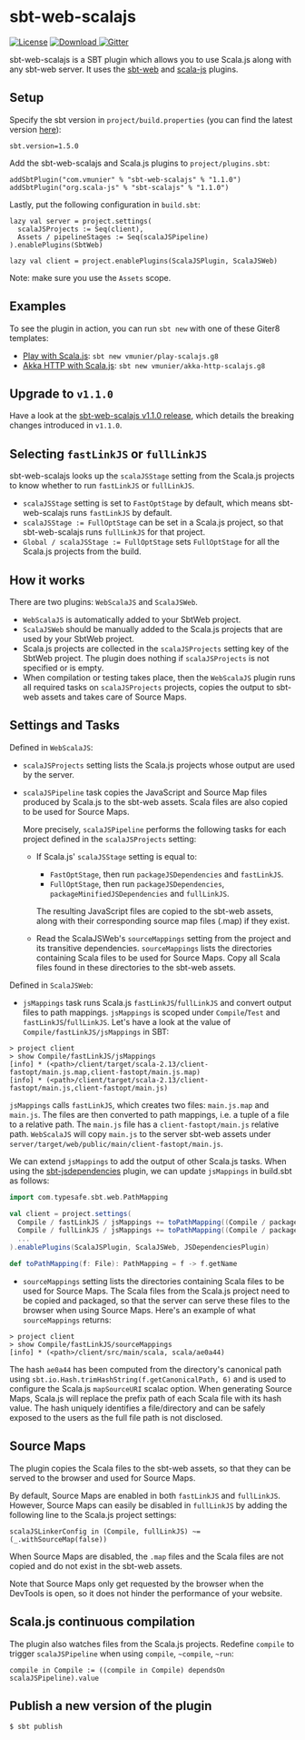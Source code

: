 # sbt-web-scalajs

[![License](http://img.shields.io/:license-Apache%202-red.svg)](http://www.apache.org/licenses/LICENSE-2.0.txt)
[![Download](https://api.bintray.com/packages/vmunier/scalajs/sbt-web-scalajs/images/download.svg) ](https://bintray.com/vmunier/scalajs/sbt-web-scalajs/_latestVersion)
[![Gitter](https://badges.gitter.im/Join%20Chat.svg)](https://gitter.im/vmunier/sbt-web-scalajs?utm_source=badge&utm_medium=badge&utm_campaign=pr-badge&utm_content=badge)

sbt-web-scalajs is a SBT plugin which allows you to use Scala.js along with any sbt-web server. It uses the [sbt-web](https://github.com/sbt/sbt-web) and [scala-js](https://github.com/scala-js/scala-js) plugins.

## Setup

Specify the sbt version in `project/build.properties` (you can find the latest version [here](https://www.scala-sbt.org/download.html)):
```
sbt.version=1.5.0
```

Add the sbt-web-scalajs and Scala.js plugins to `project/plugins.sbt`:
```
addSbtPlugin("com.vmunier" % "sbt-web-scalajs" % "1.1.0")
addSbtPlugin("org.scala-js" % "sbt-scalajs" % "1.1.0")
```

Lastly, put the following configuration in `build.sbt`:
```
lazy val server = project.settings(
  scalaJSProjects := Seq(client),
  Assets / pipelineStages := Seq(scalaJSPipeline)
).enablePlugins(SbtWeb)

lazy val client = project.enablePlugins(ScalaJSPlugin, ScalaJSWeb)
```
Note: make sure you use the `Assets` scope.

## Examples

To see the plugin in action, you can run `sbt new` with one of these Giter8 templates:
- [Play with Scala.js](https://github.com/vmunier/play-scalajs.g8): `sbt new vmunier/play-scalajs.g8`
- [Akka HTTP with Scala.js](https://github.com/vmunier/akka-http-scalajs.g8): `sbt new vmunier/akka-http-scalajs.g8`

## Upgrade to `v1.1.0`

Have a look at the [sbt-web-scalajs v1.1.0 release](https://github.com/vmunier/sbt-web-scalajs/releases/tag/v1.1.0), which details the breaking changes introduced in `v1.1.0`.

## Selecting `fastLinkJS` or `fullLinkJS`

sbt-web-scalajs looks up the `scalaJSStage` setting from the Scala.js projects to know whether to run `fastLinkJS` or `fullLinkJS`.

* `scalaJSStage` setting is set to `FastOptStage` by default, which means sbt-web-scalajs runs `fastLinkJS` by default.
* `scalaJSStage := FullOptStage` can be set in a Scala.js project, so that sbt-web-scalajs runs `fullLinkJS` for that project.
* `Global / scalaJSStage := FullOptStage` sets `FullOptStage` for all the Scala.js projects from the build.

## How it works

There are two plugins: `WebScalaJS` and `ScalaJSWeb`.
* `WebScalaJS` is automatically added to your SbtWeb project.
* `ScalaJSWeb` should be manually added to the Scala.js projects that are used by your SbtWeb project.
* Scala.js projects are collected in the `scalaJSProjects` setting key of the SbtWeb project. The plugin does nothing if `scalaJSProjects` is not specified or is empty.
* When compilation or testing takes place, then the `WebScalaJS` plugin runs all required tasks on `scalaJSProjects` projects, copies the output to sbt-web assets and takes care of Source Maps.

## Settings and Tasks

Defined in `WebScalaJS`:
* `scalaJSProjects` setting lists the Scala.js projects whose output are used by the server.

* `scalaJSPipeline` task copies the JavaScript and Source Map files produced by Scala.js to the sbt-web assets. Scala files are also copied to be used for Source Maps.

  More precisely, `scalaJSPipeline` performs the following tasks for each project defined in the `scalaJSProjects` setting:
  * If Scala.js' `scalaJSStage` setting is equal to:
    - `FastOptStage`, then run `packageJSDependencies` and `fastLinkJS`.
    - `FullOptStage`, then run `packageJSDependencies`, `packageMinifiedJSDependencies` and `fullLinkJS`.

    The resulting JavaScript files are copied to the sbt-web assets, along with their corresponding source map files (.map) if they exist.
  * Read the ScalaJSWeb's `sourceMappings` setting from the project and its transitive dependencies.
    `sourceMappings` lists the directories containing Scala files to be used for Source Maps.
    Copy all Scala files found in these directories to the sbt-web assets.

Defined in `ScalaJSWeb`:
* `jsMappings` task runs Scala.js `fastLinkJS`/`fullLinkJS` and convert output files to path mappings.
`jsMappings` is scoped under `Compile`/`Test` and `fastLinkJS`/`fullLinkJS`. Let's have a look at the value of `Compile/fastLinkJS/jsMappings` in SBT:
```
> project client
> show Compile/fastLinkJS/jsMappings
[info] * (<path>/client/target/scala-2.13/client-fastopt/main.js.map,client-fastopt/main.js.map)
[info] * (<path>/client/target/scala-2.13/client-fastopt/main.js,client-fastopt/main.js)
```
`jsMappings` calls `fastLinkJS`, which creates two files: `main.js.map` and `main.js`.
The files are then converted to path mappings, i.e. a tuple of a file to a relative path.
The `main.js` file has a `client-fastopt/main.js` relative path.
`WebScalaJS` will copy `main.js` to the server sbt-web assets under `server/target/web/public/main/client-fastopt/main.js`.

We can extend `jsMappings` to add the output of other Scala.js tasks. When using the [sbt-jsdependencies](https://github.com/scala-js/jsdependencies) plugin, we can update `jsMappings` in build.sbt as follows:
```scala
import com.typesafe.sbt.web.PathMapping

val client = project.settings(
  Compile / fastLinkJS / jsMappings += toPathMapping((Compile / packageJSDependencies).value),
  Compile / fullLinkJS / jsMappings += toPathMapping((Compile / packageMinifiedJSDependencies).value),
  ...
).enablePlugins(ScalaJSPlugin, ScalaJSWeb, JSDependenciesPlugin)

def toPathMapping(f: File): PathMapping = f -> f.getName
```

* `sourceMappings` setting lists the directories containing Scala files to be used for Source Maps.
The Scala files from the Scala.js project need to be copied and packaged, so that the server can serve these files to the browser when using Source Maps.
Here's an example of what `sourceMappings` returns:
```
> project client
> show Compile/fastLinkJS/sourceMappings
[info] * (<path>/client/src/main/scala, scala/ae0a44)
```
The hash `ae0a44` has been computed from the directory's canonical path using `sbt.io.Hash.trimHashString(f.getCanonicalPath, 6)` and is used to configure the Scala.js `mapSourceURI` scalac option.
When generating Source Maps, Scala.js will replace the prefix path of each Scala file with its hash value.
The hash uniquely identifies a file/directory and can be safely exposed to the users as the full file path is not disclosed.

## Source Maps

The plugin copies the Scala files to the sbt-web assets, so that they can be served to the browser and used for Source Maps.

By default, Source Maps are enabled in both `fastLinkJS` and `fullLinkJS`.
However, Source Maps can easily be disabled in `fullLinkJS` by adding the following line to the Scala.js project settings:
```
scalaJSLinkerConfig in (Compile, fullLinkJS) ~= (_.withSourceMap(false))
```
When Source Maps are disabled, the `.map` files and the Scala files are not copied and do not exist in the sbt-web assets.

Note that Source Maps only get requested by the browser when the DevTools is open, so it does not hinder the performance of your website.

## Scala.js continuous compilation

The plugin also watches files from the Scala.js projects.
Redefine `compile` to trigger `scalaJSPipeline` when using `compile`, `~compile`, `~run`:
```
compile in Compile := ((compile in Compile) dependsOn scalaJSPipeline).value
```

## Publish a new version of the plugin

```
$ sbt publish
```
